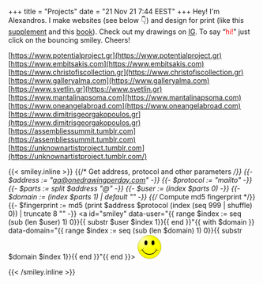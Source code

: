 +++
title = "Projects"
date = "21 Nov 21 7:44 EEST"
+++
Hey! I'm Alexandros. I make websites (see below 👇) and design for print (like this <a href="/Assemblies-Naked-Punch.pdf" class="intext" target="_blank" rel="noopener noreferrer">supplement</a> and this <a href="https://www.embitsakis.com/?=$3#view=persistent,0" class="intext" target="_blank" rel="noopener noreferrer">book</a>). Check out my drawings on <a href="https://instagram.com/onedrawingperday" class="intext" target="_blank" rel="noopener noreferrer">IG</a>. To say “<span style="color:red">hi!</span>” just click on the bouncing smiley. Cheers!

[https://www.potentialproject.gr](https://www.potentialproject.gr)
[https://www.embitsakis.com](https://www.embitsakis.com)
[https://www.christofiscollection.gr](https://www.christofiscollection.gr)
[https://www.galleryalma.com](https://www.galleryalma.com)
[https://www.svetlin.gr](https://www.svetlin.gr)
[https://www.mantalinapsoma.com](https://www.mantalinapsoma.com)
[https://www.oneangelabroad.com](https://www.oneangelabroad.com)
[https://www.dimitrisgeorgakopoulos.gr](https://www.dimitrisgeorgakopoulos.gr)
[https://assembliessummit.tumblr.com](https://assembliessummit.tumblr.com)
[https://unknownartistproject.tumblr.com](https://unknownartistproject.tumblr.com/)

{{< smiley.inline >}}
    {{/* Get address, protocol and other parameters */}}
{{- $address := "aa@onedrawingperday.com" -}}
{{- $protocol := "mailto" -}}
{{- $parts := split $address "@" -}}
{{- $user := (index $parts 0) -}}
{{- $domain := (index $parts 1) | default "" -}}
{{/* Compute md5 fingerprint */}}
{{- $fingerprint := md5 (print $address $protocol (index (seq 999 | shuffle) 0)) | truncate 8 "" -}}
<a id="smiley" data-user="{{ range $index := seq (sub (len $user) 1) 0}}{{ substr $user $index 1}}{{ end }}"{{ with $domain }} data-domain="{{ range $index := seq (sub (len $domain) 1) 0}}{{ substr $domain $index 1}}{{ end }}"{{ end }}>
  <svg xmlns="http://www.w3.org/2000/svg" xmlns:xlink="http://www.w3.org/1999/xlink" width="50" height="50" baseProfile="full" viewBox="-21 -21 42 42">
    <defs>
      <radialGradient id="b" cx=".2" cy=".2" r=".5" fx=".2" fy=".2">
        <stop offset="0" stop-color="#fff" stop-opacity=".7"/>
        <stop offset="1" stop-color="#fff" stop-opacity="0"/>
      </radialGradient>
      <radialGradient id="a" cx=".5" cy=".5" r=".5">
        <stop offset="0" stop-color="#ff0"/>
        <stop offset=".75" stop-color="#ff0"/>
        <stop offset=".95" stop-color="#ee0"/>
        <stop offset="1" stop-color="#e8e800"/>
      </radialGradient>
    </defs>
    <circle r="20" fill="url(#a)" stroke="#000" stroke-width=".15"/>
    <circle r="20" fill="url(#b)"/>
    <g id="c">
      <ellipse cx="-6" cy="-7" rx="2.5" ry="4"/>
      <path fill="none" stroke="#000" stroke-linecap="round" stroke-width=".5" d="M10.6 2.7a4 4 0 0 0 4 3"/>
    </g>
    <use xlink:href="#c" transform="scale(-1 1)"/>
    <path fill="none" stroke="#000" stroke-width=".75" d="M-12 5a13.5 13.5 0 0 0 24 0 13 13 0 0 1-24 0"/>
  </svg>
</a>
  <script>
  function updateKeyframes() {
  const styleSheet = document.styleSheets[0];
  const vw = window.innerWidth;
  const vh = window.innerHeight;
  const scrollX = window.scrollX;
  const scrollY = window.scrollY;

  const moveXKeyframes = `
    @keyframes moveX {
      from { left: ${scrollX}px; } to { left: ${scrollX + vw - 50}px; }
    }
  `;
  const moveYKeyframes = `
    @keyframes moveY {
      from { top: ${scrollY}px; } to { top: ${scrollY + vh - 50}px; }
    }
  `;

  // Remove existing keyframes
  for (let i = styleSheet.cssRules.length - 1; i >= 0; i--) {
    if (styleSheet.cssRules[i].name === 'moveX' || styleSheet.cssRules[i].name === 'moveY') {
      styleSheet.deleteRule(i);
    }
  }

  // Insert new keyframes
  styleSheet.insertRule(moveXKeyframes, styleSheet.cssRules.length);
  styleSheet.insertRule(moveYKeyframes, styleSheet.cssRules.length);
}

function onScrollOrResize() {
  requestAnimationFrame(updateKeyframes);
}

window.addEventListener('resize', onScrollOrResize);
window.addEventListener('scroll', onScrollOrResize);
updateKeyframes(); // Initial call to set keyframes

const smiley = document.getElementById('smiley');
const svg = smiley.querySelector('svg');

// Apply hover effects on touchstart (red glow and scale up)
smiley.addEventListener('touchstart', () => {
  smiley.style.animationPlayState = 'paused';
  svg.style.transform = 'scale(1.15)';
  svg.style.filter = 'drop-shadow(0 0 15px red)';
}, { passive: true });

// Ensure animation resumes and glow is removed on click (after touchend)
smiley.addEventListener('click', () => {
  smiley.style.animationPlayState = 'running';
  svg.style.transform = 'scale(1)';  // Reset scale
  svg.style.filter = 'none';         // Remove the red glow
});

// Pause animation on hover (red glow and scale up)
smiley.addEventListener('mouseover', () => {
  smiley.style.animationPlayState = 'paused';
  svg.style.transform = 'scale(1.15)';
  svg.style.filter = 'drop-shadow(0 0 15px red)';
});

// Resume animation and maintain original state after hover ends
smiley.addEventListener('mouseout', () => {
  smiley.style.animationPlayState = 'running';
  svg.style.transform = 'scale(1)';
  svg.style.filter = 'none'; // Ensure red glow is removed after hover
});
  </script>
<script>
  // Get the smiley element
  var smileyElement = document.getElementById("smiley");

  // Reverse the user and domain stored in the data attributes
  var user = smileyElement.getAttribute("data-user").split('').reverse().join('');
  var domain = smileyElement.getAttribute("data-domain").split('').reverse().join('');

  // Construct the email address
  var email = user + "@" + domain;

  // Set the mailto link in the existing <a> element
  smileyElement.href = "mailto:" + email;
</script>
{{< /smiley.inline >}}